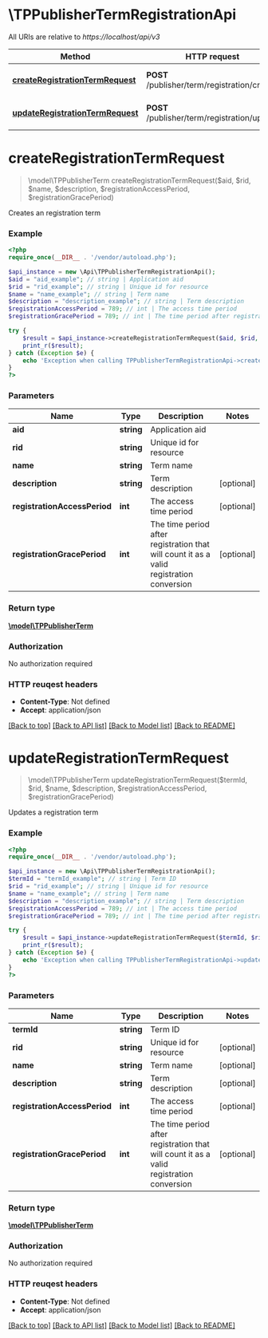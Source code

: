# \TPPublisherTermRegistrationApi

All URIs are relative to *https://localhost/api/v3*

Method | HTTP request | Description
------------- | ------------- | -------------
[**createRegistrationTermRequest**](TPPublisherTermRegistrationApi.md#createRegistrationTermRequest) | **POST** /publisher/term/registration/create | Creates an registration term
[**updateRegistrationTermRequest**](TPPublisherTermRegistrationApi.md#updateRegistrationTermRequest) | **POST** /publisher/term/registration/update | Updates a registration term


# **createRegistrationTermRequest**
> \model\TPPublisherTerm createRegistrationTermRequest($aid, $rid, $name, $description, $registrationAccessPeriod, $registrationGracePeriod)

Creates an registration term



### Example 
```php
<?php
require_once(__DIR__ . '/vendor/autoload.php');

$api_instance = new \Api\TPPublisherTermRegistrationApi();
$aid = "aid_example"; // string | Application aid
$rid = "rid_example"; // string | Unique id for resource
$name = "name_example"; // string | Term name
$description = "description_example"; // string | Term description
$registrationAccessPeriod = 789; // int | The access time period 
$registrationGracePeriod = 789; // int | The time period after registration that will count it as a valid registration conversion

try { 
    $result = $api_instance->createRegistrationTermRequest($aid, $rid, $name, $description, $registrationAccessPeriod, $registrationGracePeriod);
    print_r($result);
} catch (Exception $e) {
    echo 'Exception when calling TPPublisherTermRegistrationApi->createRegistrationTermRequest: ', $e->getMessage(), "\n";
}
?>
```

### Parameters

Name | Type | Description  | Notes
------------- | ------------- | ------------- | -------------
 **aid** | **string**| Application aid | 
 **rid** | **string**| Unique id for resource | 
 **name** | **string**| Term name | 
 **description** | **string**| Term description | [optional] 
 **registrationAccessPeriod** | **int**| The access time period  | [optional] 
 **registrationGracePeriod** | **int**| The time period after registration that will count it as a valid registration conversion | [optional] 

### Return type

[**\model\TPPublisherTerm**](TPPublisherTerm.md)

### Authorization

No authorization required

### HTTP reuqest headers

 - **Content-Type**: Not defined
 - **Accept**: application/json

[[Back to top]](#) [[Back to API list]](../README.md#documentation-for-api-endpoints) [[Back to Model list]](../README.md#documentation-for-models) [[Back to README]](../README.md)

# **updateRegistrationTermRequest**
> \model\TPPublisherTerm updateRegistrationTermRequest($termId, $rid, $name, $description, $registrationAccessPeriod, $registrationGracePeriod)

Updates a registration term



### Example 
```php
<?php
require_once(__DIR__ . '/vendor/autoload.php');

$api_instance = new \Api\TPPublisherTermRegistrationApi();
$termId = "termId_example"; // string | Term ID
$rid = "rid_example"; // string | Unique id for resource
$name = "name_example"; // string | Term name
$description = "description_example"; // string | Term description
$registrationAccessPeriod = 789; // int | The access time period 
$registrationGracePeriod = 789; // int | The time period after registration that will count it as a valid registration conversion

try { 
    $result = $api_instance->updateRegistrationTermRequest($termId, $rid, $name, $description, $registrationAccessPeriod, $registrationGracePeriod);
    print_r($result);
} catch (Exception $e) {
    echo 'Exception when calling TPPublisherTermRegistrationApi->updateRegistrationTermRequest: ', $e->getMessage(), "\n";
}
?>
```

### Parameters

Name | Type | Description  | Notes
------------- | ------------- | ------------- | -------------
 **termId** | **string**| Term ID | 
 **rid** | **string**| Unique id for resource | [optional] 
 **name** | **string**| Term name | [optional] 
 **description** | **string**| Term description | [optional] 
 **registrationAccessPeriod** | **int**| The access time period  | [optional] 
 **registrationGracePeriod** | **int**| The time period after registration that will count it as a valid registration conversion | [optional] 

### Return type

[**\model\TPPublisherTerm**](TPPublisherTerm.md)

### Authorization

No authorization required

### HTTP reuqest headers

 - **Content-Type**: Not defined
 - **Accept**: application/json

[[Back to top]](#) [[Back to API list]](../README.md#documentation-for-api-endpoints) [[Back to Model list]](../README.md#documentation-for-models) [[Back to README]](../README.md)

